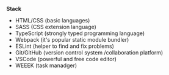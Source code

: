 **Stack**
 - HTML/CSS (basic languages)
 - SASS (CSS extension language)
 - TypeScript (strongly typed programming language)
 - Webpack (it's popular static module bundler)
 - ESLint (helper to find and fix problems)
 - Git/GitHub (version control system /collaboration platform)
 - VSCode (powerful and free code editor)
 - WEEEK (task manadger)
